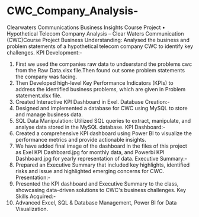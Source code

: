 # CWC_Company_Analysis-
Clearwaters Communications Business Insights Course Project
•	Hypothetical Telecom Company Analysis – Clear Waters Communication (CWC)Course Project
Business Understanding: Analysed the business and problem statements of a hypothetical telecom company CWC to identify key challenges.
KPI Development:-
1) First we used the companies raw data to undserstand the problems cwc from the Raw Data.xlsx file.Then found out some problem statements the company was facing.
2) Then Developed high-level Key Performance Indicators (KPIs) to address the identified business problems, which are given in Problem statement.xlsx file.
3) Created Interactive KPI Dashboard in Exel.
Database Creation:-
4) Designed and implemented a database for CWC using MySQL to store and manage business data.
5) SQL Data Manipulation: Utilized SQL queries to extract, manipulate, and analyse data stored in the MySQL database.
KPI Dashboard:-
6) Created a comprehensive KPI dashboard using Power BI to visualize the performance metrics and provide actionable insights.
7) We have added final image of the dashboard in the files of this project as Exel KPI Dashboard.jpg for monthly data, and Powerbi KPI Dashboard.jpg for yearly representation of data.
Executive Summary:-
8) Prepared an Executive Summary that included key highlights, identified risks and issue and highlighted emerging concerns for CWC.
Presentation:-
9) Presented the KPI dashboard and Executive Summary to the class, showcasing data-driven solutions to CWC's business challenges.
Key Skills Acquired:-
10) Advanced Excel, SQL & Database Management, Power BI for Data Visualization.
